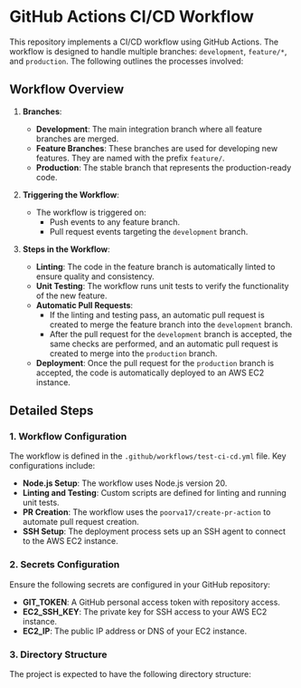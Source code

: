 # GitHub Actions CI/CD Workflow

This repository implements a CI/CD workflow using GitHub Actions. The workflow is designed to handle multiple branches: `development`, `feature/*`, and `production`. The following outlines the processes involved:

## Workflow Overview

1. **Branches**:
   - **Development**: The main integration branch where all feature branches are merged.
   - **Feature Branches**: These branches are used for developing new features. They are named with the prefix `feature/`.
   - **Production**: The stable branch that represents the production-ready code.

2. **Triggering the Workflow**:
   - The workflow is triggered on:
     - Push events to any feature branch.
     - Pull request events targeting the `development` branch.

3. **Steps in the Workflow**:
   - **Linting**: The code in the feature branch is automatically linted to ensure quality and consistency.
   - **Unit Testing**: The workflow runs unit tests to verify the functionality of the new feature.
   - **Automatic Pull Requests**:
     - If the linting and testing pass, an automatic pull request is created to merge the feature branch into the `development` branch.
     - After the pull request for the `development` branch is accepted, the same checks are performed, and an automatic pull request is created to merge into the `production` branch.
   - **Deployment**: Once the pull request for the `production` branch is accepted, the code is automatically deployed to an AWS EC2 instance.

## Detailed Steps

### 1. Workflow Configuration

The workflow is defined in the `.github/workflows/test-ci-cd.yml` file. Key configurations include:

- **Node.js Setup**: The workflow uses Node.js version 20.
- **Linting and Testing**: Custom scripts are defined for linting and running unit tests.
- **PR Creation**: The workflow uses the `poorva17/create-pr-action` to automate pull request creation.
- **SSH Setup**: The deployment process sets up an SSH agent to connect to the AWS EC2 instance.

### 2. Secrets Configuration

Ensure the following secrets are configured in your GitHub repository:

- **GIT_TOKEN**: A GitHub personal access token with repository access.
- **EC2_SSH_KEY**: The private key for SSH access to your AWS EC2 instance.
- **EC2_IP**: The public IP address or DNS of your EC2 instance.

### 3. Directory Structure

The project is expected to have the following directory structure:

